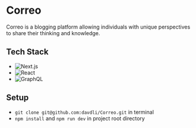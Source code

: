 # Correo
Correo is a blogging platform allowing individuals with unique perspectives to share their thinking and knowledge.

## Tech Stack
- ![Next.js](https://img.shields.io/badge/-Next.js-black?logo=next.js&logoColor=white&style=flat)
- ![React](https://img.shields.io/badge/-React-61DAFB?logo=react&logoColor=white&style=flat)
- ![GraphQL](https://img.shields.io/badge/-GraphQL-f70776?logo=graphql&logoColor=white&style=flat)

## Setup
- `git clone git@github.com:davdli/Correo.git` in terminal
- `npm install` and `npm run dev` in project root directory
